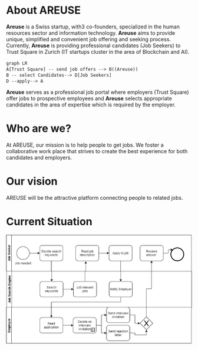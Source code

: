 # About AREUSE 
**Areuse** is a Swiss startup, with3 co-founders, specialized in the human resources sector and information technology. 
**Areuse** aims to provide unique, simplified and convenient job offering and seeking process. Currently, **Areuse** is providing professional candidates (Job Seekers) to Trust Square in Zurich (IT startups cluster in the area of Blockchain and AI). 

```mermaid
graph LR
A[Trust Square] -- send job offers --> B((Areuse))
B -- select Candidates--> D[Job Seekers]
D --apply--> A
```

**Areuse** serves as a professional job portal where employers (Trust Square) offer jobs to prospective employees and **Areuse** selects appropriate candidates in the area of expertise which is required by the employer. 

 # Who are we?
At AREUSE, our mission is to help people to get jobs. We foster a collaborative work place that strives to create the best experience for both candidates and employers. 

# Our vision
AREUSE will be the attractive platform connecting people to related jobs.


# Current Situation
![alt text](https://github.com/DigiBP/DigiBP-AREUSE/blob/master/src/modelling/WhatsApp%20Image%202019-10-13%20at%2018.09.02.jpeg?raw=true)
